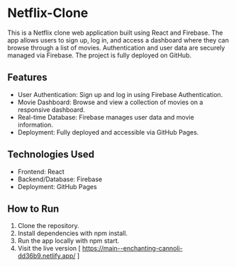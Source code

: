 #  N e t f l i x - C l o n e 
 
This is a Netflix clone web application built using React and Firebase. The app allows users to sign up, log in, and access a dashboard where they can browse through a list of movies. Authentication and user data are securely managed via Firebase. The project is fully deployed on GitHub.

## Features
- User Authentication: Sign up and log in using Firebase Authentication.
- Movie Dashboard: Browse and view a collection of movies on a responsive dashboard.
- Real-time Database: Firebase manages user data and movie information.
- Deployment: Fully deployed and accessible via GitHub Pages.
## Technologies Used
- Frontend: React
- Backend/Database: Firebase
- Deployment: GitHub Pages
## How to Run
1. Clone the repository.
2. Install dependencies with npm install.
3. Run the app locally with npm start.
4. Visit the live version [ https://main--enchanting-cannoli-dd36b9.netlify.app/ ]
